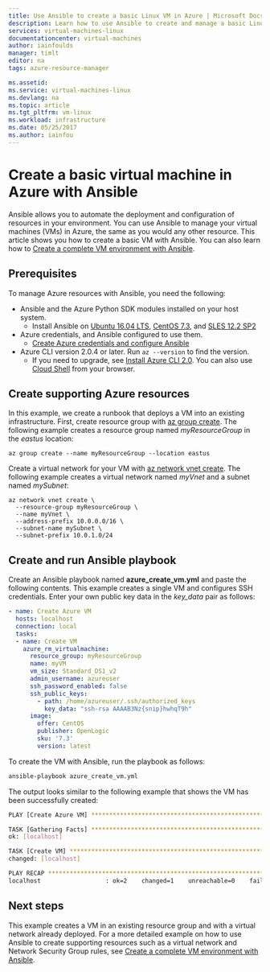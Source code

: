 ```yaml
---
title: Use Ansible to create a basic Linux VM in Azure | Microsoft Docs
description: Learn how to use Ansible to create and manage a basic Linux virtual machine in Azure
services: virtual-machines-linux
documentationcenter: virtual-machines
author: iainfoulds
manager: timlt
editor: na
tags: azure-resource-manager

ms.assetid: 
ms.service: virtual-machines-linux
ms.devlang: na
ms.topic: article
ms.tgt_pltfrm: vm-linux
ms.workload: infrastructure
ms.date: 05/25/2017
ms.author: iainfou
---
```


# Create a basic virtual machine in Azure with Ansible
Ansible allows you to automate the deployment and configuration of resources in your environment. You can use Ansible to manage your virtual machines (VMs) in Azure, the same as you would any other resource. This article shows you how to create a basic VM with Ansible. You can also learn how to [Create a complete VM environment with Ansible](ansible-create-complete-vm.md).


## Prerequisites
To manage Azure resources with Ansible, you need the following:

- Ansible and the Azure Python SDK modules installed on your host system.
    - Install Ansible on [Ubuntu 16.04 LTS](ansible-install-configure.md#ubuntu-1604-lts), [CentOS 7.3](ansible-install-configure.md#centos-73), and [SLES 12.2 SP2](ansible-install-configure.md#sles-122-sp2)
- Azure credentials, and Ansible configured to use them.
    - [Create Azure credentials and configure Ansible](ansible-install-configure.md#create-azure-credentials)
- Azure CLI version 2.0.4 or later. Run `az --version` to find the version. 
    - If you need to upgrade, see [Install Azure CLI 2.0]( /cli/azure/install-azure-cli). You can also use [Cloud Shell](/azure/cloud-shell/quickstart) from your browser.


## Create supporting Azure resources
In this example, we create a runbook that deploys a VM into an existing infrastructure. First, create resource group with [az group create](/cli/azure/vm#create). The following example creates a resource group named *myResourceGroup* in the *eastus* location:

```azurecli
az group create --name myResourceGroup --location eastus
```

Create a virtual network for your VM with [az network vnet create](/cli/azure/network/vnet#create). The following example creates a virtual network named *myVnet* and a subnet named *mySubnet*:

```azurecli
az network vnet create \
  --resource-group myResourceGroup \
  --name myVnet \
  --address-prefix 10.0.0.0/16 \
  --subnet-name mySubnet \
  --subnet-prefix 10.0.1.0/24
```


## Create and run Ansible playbook
Create an Ansible playbook named **azure_create_vm.yml** and paste the following contents. This example creates a single VM and configures SSH credentials. Enter your own public key data in the *key_data* pair as follows:

```yaml
- name: Create Azure VM
  hosts: localhost
  connection: local
  tasks:
  - name: Create VM
    azure_rm_virtualmachine:
      resource_group: myResourceGroup
      name: myVM
      vm_size: Standard_DS1_v2
      admin_username: azureuser
      ssh_password_enabled: false
      ssh_public_keys: 
        - path: /home/azureuser/.ssh/authorized_keys
          key_data: "ssh-rsa AAAAB3Nz{snip}hwhqT9h"
      image:
        offer: CentOS
        publisher: OpenLogic
        sku: '7.3'
        version: latest
```

To create the VM with Ansible, run the playbook as follows:

```bash
ansible-playbook azure_create_vm.yml
```

The output looks similar to the following example that shows the VM has been successfully created:

```bash
PLAY [Create Azure VM] ****************************************************

TASK [Gathering Facts] ****************************************************
ok: [localhost]

TASK [Create VM] **********************************************************
changed: [localhost]

PLAY RECAP ****************************************************************
localhost                  : ok=2    changed=1    unreachable=0    failed=0
```


## Next steps
This example creates a VM in an existing resource group and with a virtual network already deployed. For a more detailed example on how to use Ansible to create supporting resources such as a virtual network and Network Security Group rules, see [Create a complete VM environment with Ansible](ansible-create-complete-vm.md).